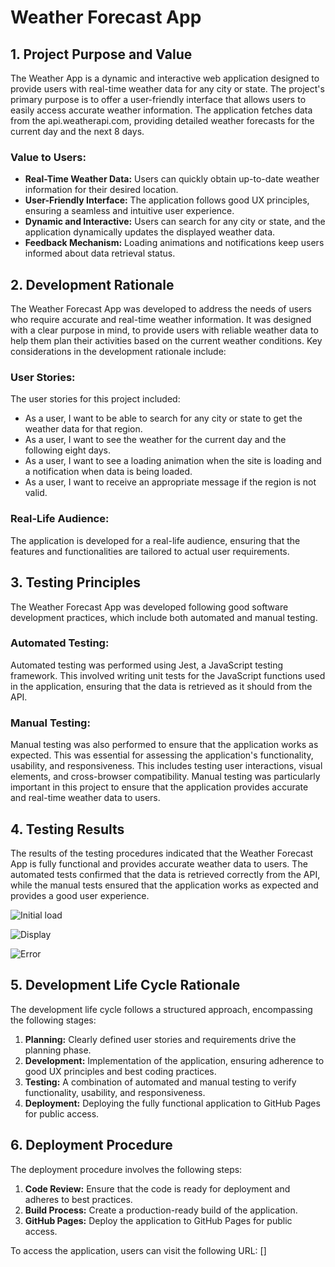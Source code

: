 # Weather Forecast App

## 1. Project Purpose and Value

The Weather App is a dynamic and interactive web application designed to provide users with real-time weather data for any city or state. The project's primary purpose is to offer a user-friendly interface that allows users to easily access accurate weather information. The application fetches data from the api.weatherapi.com, providing detailed weather forecasts for the current day and the next 8 days.

### Value to Users:

- **Real-Time Weather Data:** Users can quickly obtain up-to-date weather information for their desired location.
- **User-Friendly Interface:** The application follows good UX principles, ensuring a seamless and intuitive user experience.
- **Dynamic and Interactive:** Users can search for any city or state, and the application dynamically updates the displayed weather data.
- **Feedback Mechanism:** Loading animations and notifications keep users informed about data retrieval status.

## 2. Development Rationale

The Weather Forecast App was developed to address the needs of users who require accurate and real-time weather information. It was designed with a clear purpose in mind, to provide users with reliable weather data to help them plan their activities based on the current weather conditions. Key considerations in the development rationale include:

### User Stories:

The user stories for this project included:

- As a user, I want to be able to search for any city or state to get the weather data for that region.
- As a user, I want to see the weather for the current day and the following eight days.
- As a user, I want to see a loading animation when the site is loading and a notification when data is being loaded.
- As a user, I want to receive an appropriate message if the region is not valid.

### Real-Life Audience:

The application is developed for a real-life audience, ensuring that the features and functionalities are tailored to actual user requirements.

## 3. Testing Principles

The Weather Forecast App was developed following good software development practices, which include both automated and manual testing. 

### Automated Testing:

Automated testing was performed using Jest, a JavaScript testing framework. This involved writing unit tests for the JavaScript functions used in the application, ensuring that the data is retrieved as it should from the API. 

### Manual Testing:

Manual testing was also performed to ensure that the application works as expected. This was essential for assessing the application's functionality, usability, and responsiveness. This includes testing user interactions, visual elements, and cross-browser compatibility. Manual testing was particularly important in this project to ensure that the application provides accurate and real-time weather data to users.

## 4. Testing Results

The results of the testing procedures indicated that the Weather Forecast App is fully functional and provides accurate weather data to users. The automated tests confirmed that the data is retrieved correctly from the API, while the manual tests ensured that the application works as expected and provides a good user experience.

![Initial load](./screenshots/loading_site.PNG)

![Display](./screenshots/display.png)

![Error](./screenshots/error_message.png)


## 5. Development Life Cycle Rationale

The development life cycle follows a structured approach, encompassing the following stages:

1. **Planning:** Clearly defined user stories and requirements drive the planning phase.
2. **Development:** Implementation of the application, ensuring adherence to good UX principles and best coding practices.
3. **Testing:** A combination of automated and manual testing to verify functionality, usability, and responsiveness.
4. **Deployment:** Deploying the fully functional application to GitHub Pages for public access.

## 6. Deployment Procedure

The deployment procedure involves the following steps:

1. **Code Review:** Ensure that the code is ready for deployment and adheres to best practices.
2. **Build Process:** Create a production-ready build of the application.
3. **GitHub Pages:** Deploy the application to GitHub Pages for public access.

To access the application, users can visit the following URL: []
